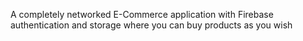 A completely networked E-Commerce application with Firebase authentication and storage where you can buy products as you wish
